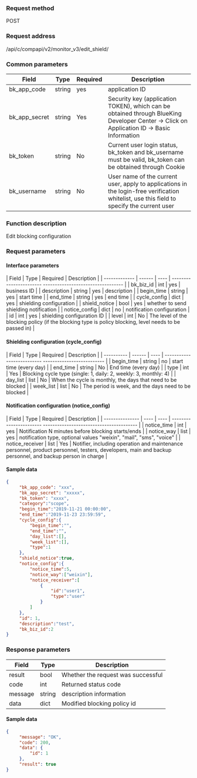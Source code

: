 ### Request method

POST


### Request address

/api/c/compapi/v2/monitor_v3/edit_shield/


### Common parameters

| Field | Type | Required | Description |
|-----------|------------|--------|------------|
| bk_app_code | string | yes | application ID |
| bk_app_secret| string | Yes | Security key (application TOKEN), which can be obtained through BlueKing Developer Center -> Click on Application ID -> Basic Information |
| bk_token | string | No | Current user login status, bk_token and bk_username must be valid, bk_token can be obtained through Cookie |
| bk_username | string | No | User name of the current user, apply to applications in the login-free verification whitelist, use this field to specify the current user |


### Function description

Edit blocking configuration

### Request parameters



#### Interface parameters

| Field | Type | Required | Description |
| ------------- | ------ | ---- | ----------------------- ---------------------------------- |
| bk_biz_id | int | yes | business ID |
| description | string | yes | description |
| begin_time | string | yes | start time |
| end_time | string | yes | end time |
| cycle_config | dict | yes | shielding configuration |
| shield_notice | bool | yes | whether to send shielding notification |
| notice_config | dict | no | notification configuration |
| id | int | yes | shielding configuration ID |
| level | int | No | The level of the blocking policy (if the blocking type is policy blocking, level needs to be passed in) |

#### Shielding configuration (cycle_config)

| Field | Type | Required | Description |
| ---------- | ------ | ---- | -------------------------- -------------------------- |
| begin_time | string | no | start time (every day) |
| end_time | string | No | End time (every day) |
| type | int | Yes | Blocking cycle type (single: 1, daily: 2, weekly: 3, monthly: 4) |
| day_list | list | No | When the cycle is monthly, the days that need to be blocked |
| week_list | list | No | The period is week, and the days need to be blocked |

#### Notification configuration (notice_config)

| Field | Type | Required | Description |
| --------------- | ---- | ---- | ----------------------- ---------------------------------------- |
| notice_time | int | yes | Notification N minutes before blocking starts/ends |
| notice_way | list | yes | notification type, optional values "weixin", "mail", "sms", "voice" |
| notice_receiver | list | Yes | Notifier, including operation and maintenance personnel, product personnel, testers, developers, main and backup personnel, and backup person in charge |

#### Sample data

```json
{
     "bk_app_code": "xxx",
     "bk_app_secret": "xxxxx",
     "bk_token": "xxxx",
     "category":"scope",
     "begin_time":"2019-11-21 00:00:00",
     "end_time":"2019-11-23 23:59:59",
     "cycle_config":{
         "begin_time":"",
         "end_time":"",
         "day_list":[],
         "week_list":[],
         "type":1
     },
     "shield_notice":true,
     "notice_config":{
         "notice_time":5,
         "notice_way":["weixin"],
         "notice_receiver":[
             {
                 "id":"user1",
                 "type":"user"
             }
         ]
     },
     "id": 1,
     "description":"test",
     "bk_biz_id":2
}
```

### Response parameters

| Field | Type | Description |
| ------- | ------ | ---------------- |
| result | bool | Whether the request was successful |
| code | int | Returned status code |
| message | string | description information |
| data | dict | Modified blocking policy id |

#### Sample data

```json
{
     "message": "OK",
     "code": 200,
     "data": {
         "id": 1
     },
     "result": true
}
```
